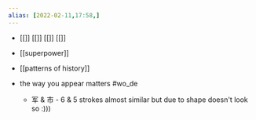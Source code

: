 ```yaml
---
alias: [2022-02-11,17:58,]
---
```

- [[]] [[]] [[]] [[]]

- [[superpower]]
- [[patterns of history]]
- the way you appear matters #wo_de 
	- 军 & 市 - 6 & 5 strokes almost similar but due to shape doesn't look so :)))
